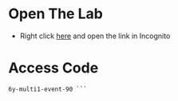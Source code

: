 # Open The Lab

- Right click [here](https://www.cloudskillsboost.google/catalog?keywords=GSP282&event=Your) and open the link in Incognito


# Access Code
```text
6y-multi1-event-90 ```
